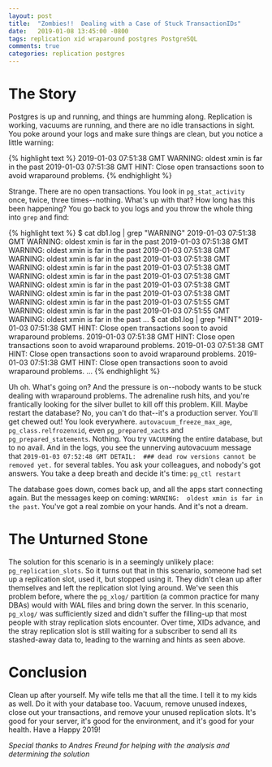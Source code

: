 ```yaml
---
layout: post
title:  "Zombies!!  Dealing with a Case of Stuck TransactionIDs"
date:   2019-01-08 13:45:00 -0800
tags: replication xid wraparound postgres PostgreSQL
comments: true
categories: replication postgres
---
```


# The Story
Postgres is up and running, and things are humming along.  Replication is working, vacuums are running, and there are no idle transactions in sight.  You poke around your logs and make sure things are clean, but you notice a little warning:

{% highlight text %}
2019-01-03 07:51:38 GMT WARNING:  oldest xmin is far in the past
2019-01-03 07:51:38 GMT HINT:  Close open transactions soon to avoid wraparound problems.
{% endhighlight %}

Strange.  There are no open transactions.  You look in `pg_stat_activity` once, twice, three times--nothing.  What's up with that?  How long has this been happening?  You go back to you logs and you throw the whole thing into `grep` and find:

{% highlight text %}
$ cat db1.log | grep "WARNING"
2019-01-03 07:51:38 GMT WARNING:  oldest xmin is far in the past
2019-01-03 07:51:38 GMT WARNING:  oldest xmin is far in the past
2019-01-03 07:51:38 GMT WARNING:  oldest xmin is far in the past
2019-01-03 07:51:38 GMT WARNING:  oldest xmin is far in the past
2019-01-03 07:51:38 GMT WARNING:  oldest xmin is far in the past
2019-01-03 07:51:38 GMT WARNING:  oldest xmin is far in the past
2019-01-03 07:51:38 GMT WARNING:  oldest xmin is far in the past
2019-01-03 07:51:38 GMT WARNING:  oldest xmin is far in the past
2019-01-03 07:51:55 GMT WARNING:  oldest xmin is far in the past
2019-01-03 07:51:55 GMT WARNING:  oldest xmin is far in the past
...
$ cat db1.log | grep "HINT"
2019-01-03 07:51:38 GMT HINT:  Close open transactions soon to avoid wraparound problems.
2019-01-03 07:51:38 GMT HINT:  Close open transactions soon to avoid wraparound problems.
2019-01-03 07:51:38 GMT HINT:  Close open transactions soon to avoid wraparound problems.
2019-01-03 07:51:38 GMT HINT:  Close open transactions soon to avoid wraparound problems.
...
{% endhighlight %}

Uh oh.  What's going on?  And the pressure is on--nobody wants to be stuck dealing with wraparound problems.  The adrenaline rush hits, and you're frantically looking for the silver bullet to kill off this problem.  Kill.  Maybe restart the database?  No, you can't do that--it's a production server.  You'll get chewed out!  You look everywhere.  `autovacuum_freeze_max_age`, `pg_class.relfrozenxid`, even `pg_prepared_xacts` and `pg_prepared_statements`.  Nothing.  You try `VACUUM`ing the entire database, but to no avail.  And in the logs, you see the unnerving autovacuum message that `2019-01-03 07:52:48 GMT DETAIL:  ### dead row versions cannot be removed yet.` for several tables.  You ask your colleagues, and nobody's got answers.  You take a deep breath and decide it's time: `pg_ctl restart`

The database goes down, comes back up, and all the apps start connecting again.  But the messages keep on coming: `WARNING:  oldest xmin is far in the past`.  You've got a real zombie on your hands.  And it's not a dream.

# The Unturned Stone
The solution for this scenario is in a seemingly unlikely place: `pg_replication_slots`.  So it turns out that in this scenario, someone had set up a replication slot, used it, but stopped using it.  They didn't clean up after themselves and left the replication slot lying around.  We've seen this problem before, where the `pg_xlog/` partition (a common practice for many DBAs) would with WAL files and bring down the server.  In this scenario, `pg_xlog/` was sufficiently sized and didn't suffer the filling-up that most people with stray replication slots encounter.  Over time, XIDs advance, and the stray replication slot is still waiting for a subscriber to send all its stashed-away data to, leading to the warning and hints as seen above.

# Conclusion
Clean up after yourself.  My wife tells me that all the time.  I tell it to my kids as well.  Do it with your database too.  Vacuum, remove unused indexes, close out your transactions, and remove your unused replication slots.  It's good for your server, it's good for the environment, and it's good for your health.  Have a Happy 2019!

*Special thanks to Andres Freund for helping with the analysis and determining the solution*
